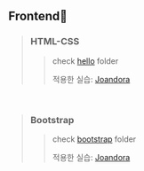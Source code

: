 ## Frontend🌸
> ### HTML-CSS 
>> check [hello](https://github.com/praybe/HTML-CSS-Bootstrap/tree/main/hello) folder 
>> 
>>적용한 실습:  [Joandora](https://github.com/praybe/Project1_Joandora.git) 
<br/>

> ### Bootstrap
>> check [bootstrap](https://github.com/praybe/HTML-CSS-Bootstrap/tree/main/bootstrap) folder
>> 
>>적용한 실습:  [Joandora](https://github.com/praybe/Project1_Joandora.git) 
<br/>
